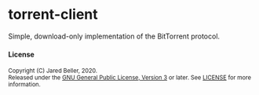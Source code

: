 # torrent-client

Simple, download-only implementation of the BitTorrent protocol.

#### License

<sup>
Copyright (C) Jared Beller, 2020.
</sup>
<br />
<sup>
Released under the <a href="https://www.gnu.org/licenses/gpl-3.0.txt">GNU General Public License, Version 3</a> or later. See <a href="LICENSE">LICENSE</a> for more information.
</sup>
